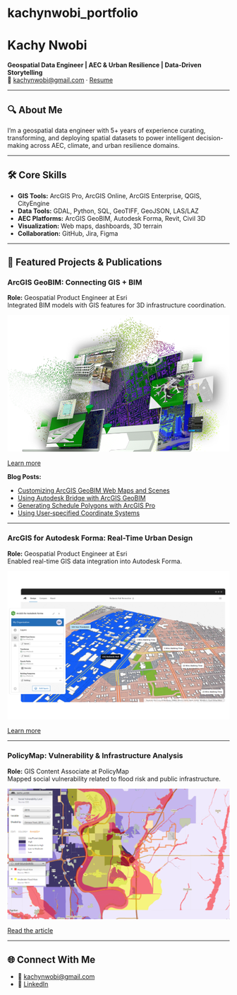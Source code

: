 # kachynwobi_portfolio
# Kachy Nwobi

**Geospatial Data Engineer | AEC & Urban Resilience | Data-Driven Storytelling**  
📧 kachynwobi@gmail.com · [Resume](https://github.com/Kachynwobi/kachynwobi_portfolio/blob/7b2df8c69f2e50f516893cb96101ef6bee4d34a6/image/Kachy_Nwobi_Resume_GDE.pdf)

---

## 🔍 About Me

I’m a geospatial data engineer with 5+ years of experience curating, transforming, and deploying spatial datasets to power intelligent decision-making across AEC, climate, and urban resilience domains.

---

## 🛠️ Core Skills

- **GIS Tools:** ArcGIS Pro, ArcGIS Online, ArcGIS Enterprise, QGIS, CityEngine  
- **Data Tools:** GDAL, Python, SQL, GeoTIFF, GeoJSON, LAS/LAZ  
- **AEC Platforms:** ArcGIS GeoBIM, Autodesk Forma, Revit, Civil 3D  
- **Visualization:** Web maps, dashboards, 3D terrain  
- **Collaboration:** GitHub, Jira, Figma  

---

## 📌 Featured Projects & Publications

### ArcGIS GeoBIM: Connecting GIS + BIM  
**Role:** Geospatial Product Engineer at Esri  
Integrated BIM models with GIS features for 3D infrastructure coordination.

![ArcGIS GeoBIM](image/arcgis-geobim.png)

[Learn more](https://www.esri.com/en-us/arcgis/products/arcgis-geobim/overview)

**Blog Posts:**  
- [Customizing ArcGIS GeoBIM Web Maps and Scenes](https://www.esri.com/arcgis-blog/products/geobim/aec/customizing-geobim-web-maps-and-scenes)  
- [Using Autodesk Bridge with ArcGIS GeoBIM](https://www.esri.com/arcgis-blog/products/arcgis-geobim/3d-gis/using-autodesk-bridge-with-arcgis-geobim/)  
- [Generating Schedule Polygons with ArcGIS Pro](https://www.esri.com/arcgis-blog/products/arcgis-pro/3d-gis/generating-schedule-polygons-in-arcgis-pro/)  
- [Using User‑specified Coordinate Systems](https://www.esri.com/arcgis-blog/products/arcgis-geobim/3d-gis/using-user-specified-coordinate-systems-in-arcgis-geobim/)  

---

### ArcGIS for Autodesk Forma: Real-Time Urban Design  
**Role:** Geospatial Product Engineer at Esri  
Enabled real-time GIS data integration into Autodesk Forma.

![ArcGIS for Autodesk Forma Integration](image/arcgisforautodeskforma.png)

[Learn more](https://www.esri.com/en-us/arcgis/products/arcgis-for-autodesk-forma/overview)

---

### PolicyMap: Vulnerability & Infrastructure Analysis  
**Role:** GIS Content Associate at PolicyMap  
Mapped social vulnerability related to flood risk and public infrastructure.

![Midwest Floods Vulnerability Map](image/policymap_project.png)  

[Read the article](https://policymap.wpengine.com/blog/the-midwest-floods-and-socially-vulnerable-populations)

---

## 🌐 Connect With Me  
- 📧 [kachynwobi@gmail.com](mailto:kachynwobi@gmail.com)  
- 💼 [LinkedIn](https://www.linkedin.com/in/kachy-nwobi-3463b64a/)
  
